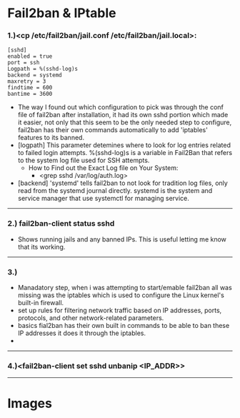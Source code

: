 # Fail2ban & IPtable

### 1.)<cp /etc/fail2ban/jail.conf /etc/fail2ban/jail.local>:
    [sshd]
    enabled = true
    port = ssh
    Logpath = %(sshd-log)s
    backend = systemd
    maxretry = 3
    findtime = 600
    bantime = 3600

- The way I found out which configuration to pick was through the conf file of fail2ban after installation, it had its own sshd portion which made it easier, not only that this seem to be the only needed step to configure, fail2ban has their own commands automatically to add 'iptables' features to its banned.
- [logpath] This parameter detemines where to look for log entries related to failed login attempts. %(sshd-log)s is a variable in Fail2Ban that refers to the system log file used for SSH attempts.
  - How to Find out the Exact Log file on Your System:
    - <grep sshd /var/log/auth.log>
- [backend] 'systemd' tells fail2ban to not look for tradition log files, only read from the systemd journal directly. systemd is the system and service manager that use systemctl for managing service.

--------------

### 2.) fail2ban-client status sshd
- Shows running jails and any banned IPs. This is useful letting me know that its working.
---------------

### 3.)<apt install iptables>
- Manadatory step, when i was attempting to start/emable fail2ban all was missing was the iptables which is used to configure the Linux kernel's built-in firewall.
- set up rules for filtering network traffic based on IP addresses, ports, protocols, and other network-related parameters.
- basics fial2ban has their own built in commands to be able to ban these IP addresses it does it through the iptables.
- 
---------------

### 4.)<fail2ban-client set sshd unbanip <IP_ADDR>>

---------------
# Images
